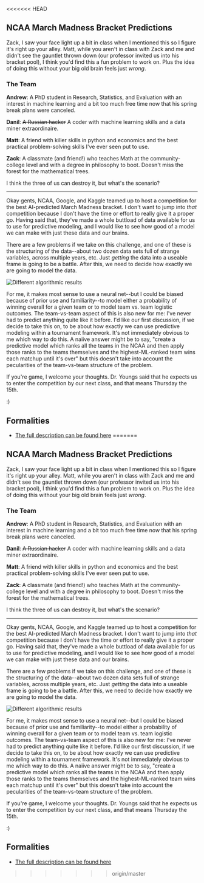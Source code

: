 <<<<<<< HEAD
## NCAA March Madness Bracket Predictions

Zack, I saw your face light up a bit in class when I mentioned this so I figure it's right up your alley. Matt, while you aren't in class with Zack and me and didn't see the gauntlet thrown down (our professor invited us into his bracket pool), I think you'd find this a fun problem to work on. Plus the idea of doing this without your big old brain feels just *wrong*. 

### The Team
__Andrew__: A PhD student in Research, Statistics, and Evaluation with an interest in machine learning and a bit too much free time now that his spring break plans were canceled. 

__Danil__: ~~A Russian hacker~~ A coder with machine learning skills and a data miner extraordinaire.

__Matt__: A friend with killer skills in python and economics and the best practical problem-solving skills I've ever seen put to use. 

__Zack__: A classmate (and friend!) who teaches Math at the community-college level and with a degree in philosophy to boot. Doesn't miss the forest for the mathematical trees. 

I think the three of us can destroy it, but what's the scenario? 

-------------------------------------------------------------------

Okay gents, NCAA, Google, and Kaggle teamed up to host a competition for the best AI-predicted March Madness bracket. I don't want to jump into *that* competition because I don't have the time or effort to really give it a proper go. Having said that, they've made a whole buttload of data available for us to use for predictive modeling, and I would like to see how good of a model we can make with just these data and our brains.

There are a few problems if we take on this challenge, and one of these is the structuring of the data--about two dozen data sets full of strange variables, across multiple years, etc. Just *getting* the data into a useable frame is going to be a battle. After this, we need to decide how exactly we are going to model the data. 

![Different algorithmic results](http://scikit-learn.org/stable/_images/sphx_glr_plot_classifier_comparison_001.png)

For me, it makes most sense to use a neural net--but I could be biased because of prior use and familiarity--to model either a probability of winning overall for a given team or to model team vs. team logistic outcomes. 
The team-vs-team aspect of this is also new for me: I've never had to predict anything quite like it before. I'd like our first discussion, if we decide to take this on, to be about how exactly we can use predictive modeling within a tournament framework. It's not immediately obvious to me which way to do this. A naiive answer might be to say, "create a predictive model which ranks all the teams in the NCAA and then apply those ranks to the teams themselves and the highest-ML-ranked team wins each matchup until it's over" but this doesn't take into account the pecularities of the team-vs-team structure of the problem. 

If you're game, I welcome your thoughts. Dr. Youngs said that he expects us to enter the competition by our next class, and that means Thursday the 15th. 

:) 

## Formalities
* [The full description can be found here](https://www.kaggle.com/c/mens-machine-learning-competition-2018/data)
=======
## NCAA March Madness Bracket Predictions

Zack, I saw your face light up a bit in class when I mentioned this so I figure it's right up your alley. Matt, while you aren't in class with Zack and me and didn't see the gauntlet thrown down (our professor invited us into his bracket pool), I think you'd find this a fun problem to work on. Plus the idea of doing this without your big old brain feels just *wrong*. 

### The Team
__Andrew__: A PhD student in Research, Statistics, and Evaluation with an interest in machine learning and a bit too much free time now that his spring break plans were canceled. 

__Danil__: ~~A Russian hacker~~ A coder with machine learning skills and a data miner extraordinaire.

__Matt__: A friend with killer skills in python and economics and the best practical problem-solving skills I've ever seen put to use. 

__Zack__: A classmate (and friend!) who teaches Math at the community-college level and with a degree in philosophy to boot. Doesn't miss the forest for the mathematical trees. 

I think the three of us can destroy it, but what's the scenario? 

-------------------------------------------------------------------

Okay gents, NCAA, Google, and Kaggle teamed up to host a competition for the best AI-predicted March Madness bracket. I don't want to jump into *that* competition because I don't have the time or effort to really give it a proper go. Having said that, they've made a whole buttload of data available for us to use for predictive modeling, and I would like to see how good of a model we can make with just these data and our brains.

There are a few problems if we take on this challenge, and one of these is the structuring of the data--about two dozen data sets full of strange variables, across multiple years, etc. Just *getting* the data into a useable frame is going to be a battle. After this, we need to decide how exactly we are going to model the data. 

![Different algorithmic results](http://scikit-learn.org/stable/_images/sphx_glr_plot_classifier_comparison_001.png)

For me, it makes most sense to use a neural net--but I could be biased because of prior use and familiarity--to model either a probability of winning overall for a given team or to model team vs. team logistic outcomes. 
The team-vs-team aspect of this is also new for me: I've never had to predict anything quite like it before. I'd like our first discussion, if we decide to take this on, to be about how exactly we can use predictive modeling within a tournament framework. It's not immediately obvious to me which way to do this. A naiive answer might be to say, "create a predictive model which ranks all the teams in the NCAA and then apply those ranks to the teams themselves and the highest-ML-ranked team wins each matchup until it's over" but this doesn't take into account the pecularities of the team-vs-team structure of the problem. 

If you're game, I welcome your thoughts. Dr. Youngs said that he expects us to enter the competition by our next class, and that means Thursday the 15th. 

:) 

## Formalities
* [The full description can be found here](https://www.kaggle.com/c/mens-machine-learning-competition-2018/data)
>>>>>>> origin/master
